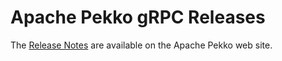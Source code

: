 # Apache Pekko gRPC Releases

The [Release Notes](https://pekko.apache.org/docs/pekko-grpc/current/release-notes/index.html) are available on the Apache Pekko web site.
